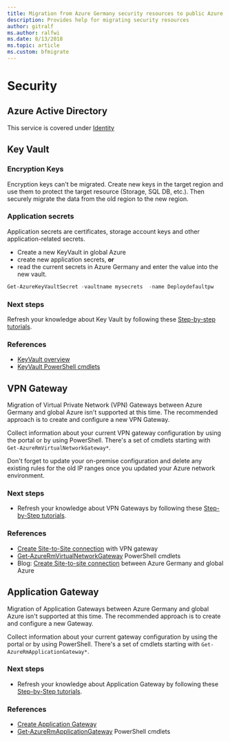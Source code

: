 ```yaml
---
title: Migration from Azure Germany security resources to public Azure
description: Provides help for migrating security resources
author: gitralf
ms.author: ralfwi 
ms.date: 8/13/2018
ms.topic: article
ms.custom: bfmigrate
---
```


# Security

## Azure Active Directory

This service is covered under [Identity](./germany-migration-identity.md#azure-active-directory)





## Key Vault

### Encryption Keys

Encryption keys can't be migrated. Create new keys in the target region and use them to protect the target resource (Storage, SQL DB, etc.). Then securely migrate the data from the old region to the new region.

### Application secrets

Application secrets are certificates, storage account keys and other application-related secrets.

- Create a new KeyVault in global Azure
- create new application secrets, **or**
- read the current secrets in Azure Germany and enter the value into the new vault.

```powershell
Get-AzureKeyVaultSecret -vaultname mysecrets  -name Deploydefaultpw
```

### Next steps

Refresh your knowledge about Key Vault by following these [Step-by-step tutorials](https://docs.microsoft.com/azure/key-vault/#step-by-step-tutorials).

### References

- [KeyVault overview](../key-vault/key-vault-overview.md)
- [KeyVault PowerShell cmdlets](/powershell/module/azurerm.keyvault/?view=azurermps-6.5.0)















## VPN Gateway


Migration of Virtual Private Network (VPN) Gateways between Azure Germany and global Azure isn't supported at this time. The recommended approach is to create and configure a new VPN Gateway.

Collect information about your current VPN gateway configuration by using the portal or by using PowerShell. There's a set of cmdlets starting with `Get-AzureRmVirtualNetworkGateway*`.

Don't forget to update your on-premise configuration and delete any existing rules for the old IP ranges once you updated your Azure network environment.

### Next steps

- Refresh your knowledge about VPN Gateways by following these [Step-by-Step tutorials](https://docs.microsoft.com/azure/vpn-gateway/#step-by-step-tutorials).

### References

- [Create Site-to-Site connection](../vpn-gateway/vpn-gateway-howto-site-to-site-resource-manager-portal.md) with VPN gateway
- [Get-AzureRmVirtualNetworkGateway](/powershell/module/azurerm.network/get-azurermvirtualnetworkgateway?view=azurermps-6.5.0) PowerShell cmdlets
- Blog: [Create Site-to-site connection](https://blogs.technet.microsoft.com/ralfwi/2017/02/02/connecting-clouds/) between Azure Germany and global Azure
 















## Application Gateway

Migration of Application Gateways between Azure Germany and global Azure isn't supported at this time. The recommended approach is to create and configure a new Gateway.

Collect information about your current gateway configuration by using the portal or by using PowerShell. There's a set of cmdlets starting with `Get-AzureRmApplicationGateway*`.

### Next steps

- Refresh your knowledge about Application Gateway by following these [Step-by-Step tutorials](https://docs.microsoft.com/azure/application-gateway/#step-by-step-tutorials).

### References

- [Create Application Gateway](../application-gateway/quick-create-portal.md)
- [Get-AzureRmApplicationGateway](/powershell/module/azurerm.network/get-azurermapplicationgateway?view=azurermps-6.5.0) PowerShell cmdlets


